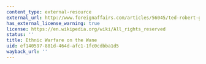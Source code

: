 ```yaml
---
content_type: external-resource
external_url: http://www.foreignaffairs.com/articles/56045/ted-robert-gurr/ethnic-warfare-on-the-wane
has_external_license_warning: true
license: https://en.wikipedia.org/wiki/All_rights_reserved
status: ''
title: Ethnic Warfare on the Wane
uid: ef140597-881d-464d-afc1-1fc0cdbba1d5
wayback_url: ''
---
```

